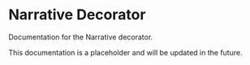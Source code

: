 # Narrative Decorator

Documentation for the Narrative decorator.

This documentation is a placeholder and will be updated in the future.
